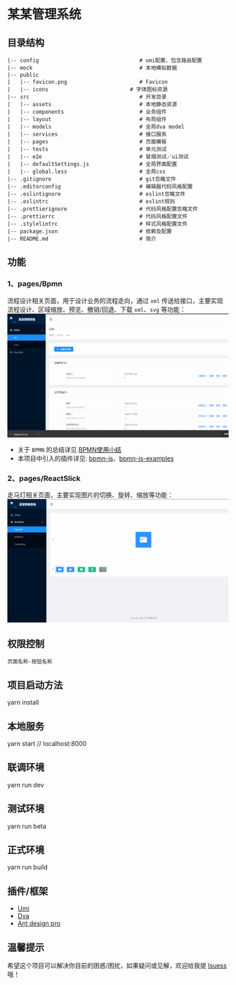 # 某某管理系统

## 目录结构
```
|-- config                                # umi配置，包含路由配置
|-- mock                                  # 本地模拟数据
|-- public                                
|   |-- favicon.png                       # Favicon
|   |-- icons                          # 字体图标资源
|-- src                                   # 开发目录
|   |-- assets                            # 本地静态资源
|   |-- components                        # 业务组件
|   |-- layout                            # 布局组件
|   |-- models                            # 全局dva model
|   |-- services                          # 接口服务
|   |-- pages                             # 页面模板
|   |-- tests                             # 单元测试
|   |-- e2e                               # 冒烟测试／ui测试
|   |-- defaultSettings.js                # 全局界面配置
|   |-- global.less                       # 全局css
|-- .gitignore                            # git忽略文件
|-- .editorconfig                         # 编辑器代码风格配置
|-- .eslintignore                         # eslint忽略文件
|-- .eslintrc                             # eslint规则
|-- .prettierignore                       # 代码风格配置忽略文件
|-- .prettierrc                           # 代码风格配置文件
|-- .stylelintrc                          # 样式风格配置文件
|-- package.json                          # 依赖及配置
|-- README.md                             # 简介
```

## 功能

### 1、pages/Bpmn

流程设计相关页面，用于设计业务的流程走向，通过 `xml` 传送给接口，主要实现流程设计、区域缩放、预览、撤销/回退、下载 `xml`、`svg` 等功能：
![gif](./public/bpmn.gif)

* 关于 `BPMN` 的总结详见 [BPMN使用小结](https://juejin.im/post/6844903940954259470)
* 本项目中引入的插件详见: [bpmn-js](https://github.com/bpmn-io/bpmn-js)、[bpmn-js-examples](https://github.com/bpmn-io/bpmn-js-examples)

### 2、pages/ReactSlick

走马灯相关页面，主要实现图片的切换、旋转、缩放等功能：
![gif](./public/reactSlick.gif)

## 权限控制

`页面名称-按钮名称`

## 项目启动方法
yarn install

## 本地服务
yarn start // localhost:8000

## 联调环境
yarn run dev

## 测试环境
yarn run beta

## 正式环境
yarn run build

## 插件/框架

* [Umi](https://umijs.org/zh-CN/docs)
* [Dva](https://dvajs.com/guide/concepts.html#state)
* [Ant design pro](https://pro.ant.design/docs/getting-started-cn)

## 温馨提示

希望这个项目可以解决你目前的困惑/困扰，如果疑问或见解，欢迎给我提 [Isuess](https://github.com/wqjiao/bpmn-activiti/issues) 哦！
